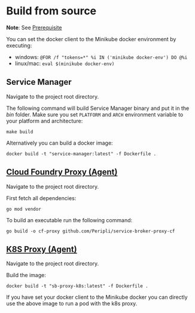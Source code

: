 # Build from source

**Note**: See [Prerequisite](sm-tools.md)

You can set the docker client to the Minikube docker environment by executing:

* windows: ```@FOR /f "tokens=*" %i IN ('minikube docker-env') DO @%i```
* linux/mac: ```eval $(minikube docker-env)```

## Service Manager

Navigate to the project root directory.

The following command will build Service Manager binary and put it in the *bin* folder. Make sure you set `PLATFORM` and `ARCH` environment variable to your platform and architecture:

```console
make build
```

Alternatively you can build a docker image:

```console
docker build -t "service-manager:latest" -f Dockerfile .
```


## [Cloud Foundry Proxy (Agent)](https://github.com/Peripli/service-broker-proxy-cf)

Navigate to the project root directory.

First fetch all dependencies:

```console
go mod vendor
```

To build an executable run the following command:

```console
go build -o cf-proxy github.com/Peripli/service-broker-proxy-cf
```

## [K8S Proxy (Agent)](https://github.com/Peripli/service-broker-proxy-k8s)

Navigate to the project root directory.

Build the image:

```console
docker build -t "sb-proxy-k8s:latest" -f Dockerfile .
```

If you have set your docker client to the Minikube docker you can directly use the above image to run a pod with the k8s proxy.
